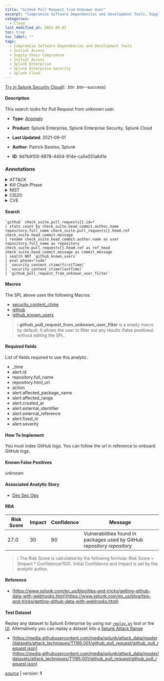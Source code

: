 ```yaml
---
title: "GitHub Pull Request from Unknown User"
excerpt: "Compromise Software Dependencies and Development Tools, Supply Chain Compromise"
categories:
  - Cloud
last_modified_at: 2021-09-01
toc: true
toc_label: ""
tags:
  - Compromise Software Dependencies and Development Tools
  - Initial Access
  - Supply Chain Compromise
  - Initial Access
  - Splunk Enterprise
  - Splunk Enterprise Security
  - Splunk Cloud
---
```




[Try in Splunk Security Cloud](https://www.splunk.com/en_us/cyber-security.html){: .btn .btn--success}

#### Description

This search looks for Pull Request from unknown user.

- **Type**: [Anomaly](https://github.com/splunk/security_content/wiki/Detection-Analytic-Types)
- **Product**: Splunk Enterprise, Splunk Enterprise Security, Splunk Cloud

- **Last Updated**: 2021-09-01
- **Author**: Patrick Bareiss, Splunk
- **ID**: 9d7b9100-8878-4404-914e-ca5e551a641e

### Annotations
<details>
  <summary>ATT&CK</summary>

<div markdown="1">

#### [ATT&CK](https://attack.mitre.org/)

| ID          | Technique   | Tactic         |
| ----------- | ----------- |--------------- |
| [T1195.001](https://attack.mitre.org/techniques/T1195/001/) | Compromise Software Dependencies and Development Tools | Initial Access |

| [T1195](https://attack.mitre.org/techniques/T1195/) | Supply Chain Compromise | Initial Access |

</div>
</details>


<details>
  <summary>Kill Chain Phase</summary>

<div markdown="1">

* Actions on Objectives


</div>
</details>


<details>
  <summary>NIST</summary>

<div markdown="1">

* PR.DS
* PR.AC
* DE.CM



</div>
</details>

<details>
  <summary>CIS20</summary>

<div markdown="1">

* CIS 13



</div>
</details>

<details>
  <summary>CVE</summary>

<div markdown="1">


</div>
</details>


#### Search

```
`github` check_suite.pull_requests{}.id=* 
| stats count by check_suite.head_commit.author.name repository.full_name check_suite.pull_requests{}.head.ref check_suite.head_commit.message 
| rename check_suite.head_commit.author.name as user repository.full_name as repository check_suite.pull_requests{}.head.ref as ref_head check_suite.head_commit.message as commit_message 
| search NOT `github_known_users` 
| eval phase="code" 
| `security_content_ctime(firstTime)` 
| `security_content_ctime(lastTime)` 
| `github_pull_request_from_unknown_user_filter`
```

#### Macros
The SPL above uses the following Macros:
* [security_content_ctime](https://github.com/splunk/security_content/blob/develop/macros/security_content_ctime.yml)
* [github](https://github.com/splunk/security_content/blob/develop/macros/github.yml)
* [github_known_users](https://github.com/splunk/security_content/blob/develop/macros/github_known_users.yml)

> :information_source:
> **github_pull_request_from_unknown_user_filter** is a empty macro by default. It allows the user to filter out any results (false positives) without editing the SPL.



#### Required fields
List of fields required to use this analytic.
* _time
* alert.id
* repository.full_name
* repository.html_url
* action
* alert.affected_package_name
* alert.affected_range
* alert.created_at
* alert.external_identifier
* alert.external_reference
* alert.fixed_in
* alert.severity



#### How To Implement
You must index GitHub logs. You can follow the url in reference to onboard GitHub logs.
#### Known False Positives
unknown

#### Associated Analytic Story
* [Dev Sec Ops](/stories/dev_sec_ops)




#### RBA

| Risk Score  | Impact      | Confidence   | Message      |
| ----------- | ----------- |--------------|--------------|
| 27.0 | 30 | 90 | Vulnerabilities found in packages used by GitHub repository $repository$ |


> :information_source:
> The Risk Score is calculated by the following formula: Risk Score = (Impact * Confidence/100). Initial Confidence and Impact is set by the analytic author.


#### Reference

* [https://www.splunk.com/en_us/blog/tips-and-tricks/getting-github-data-with-webhooks.html](https://www.splunk.com/en_us/blog/tips-and-tricks/getting-github-data-with-webhooks.html)



#### Test Dataset
Replay any dataset to Splunk Enterprise by using our [`replay.py`](https://github.com/splunk/attack_data#using-replaypy) tool or the [UI](https://github.com/splunk/attack_data#using-ui).
Alternatively you can replay a dataset into a [Splunk Attack Range](https://github.com/splunk/attack_range#replay-dumps-into-attack-range-splunk-server)

* [https://media.githubusercontent.com/media/splunk/attack_data/master/datasets/attack_techniques/T1195.001/github_pull_request/github_pull_request.json](https://media.githubusercontent.com/media/splunk/attack_data/master/datasets/attack_techniques/T1195.001/github_pull_request/github_pull_request.json)



[*source*](https://github.com/splunk/security_content/tree/develop/detections/cloud/github_pull_request_from_unknown_user.yml) \| *version*: **1**